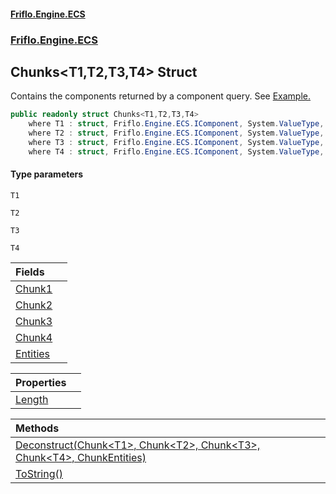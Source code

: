 #### [Friflo.Engine.ECS](index.md 'index')
### [Friflo.Engine.ECS](Friflo.Engine.ECS.md 'Friflo.Engine.ECS')

## Chunks<T1,T2,T3,T4> Struct

Contains the components returned by a component query.
See <a href="https://github.com/friflo/Friflo.Json.Fliox/wiki/Examples-~-Optimization#enumerate-query-chunks">Example.</a>

```csharp
public readonly struct Chunks<T1,T2,T3,T4>
    where T1 : struct, Friflo.Engine.ECS.IComponent, System.ValueType, System.ValueType
    where T2 : struct, Friflo.Engine.ECS.IComponent, System.ValueType, System.ValueType
    where T3 : struct, Friflo.Engine.ECS.IComponent, System.ValueType, System.ValueType
    where T4 : struct, Friflo.Engine.ECS.IComponent, System.ValueType, System.ValueType
```
#### Type parameters

<a name='Friflo.Engine.ECS.Chunks_T1,T2,T3,T4_.T1'></a>

`T1`

<a name='Friflo.Engine.ECS.Chunks_T1,T2,T3,T4_.T2'></a>

`T2`

<a name='Friflo.Engine.ECS.Chunks_T1,T2,T3,T4_.T3'></a>

`T3`

<a name='Friflo.Engine.ECS.Chunks_T1,T2,T3,T4_.T4'></a>

`T4`

| Fields | |
| :--- | :--- |
| [Chunk1](Chunks_T1,T2,T3,T4_.Chunk1.md 'Friflo.Engine.ECS.Chunks<T1,T2,T3,T4>.Chunk1') | |
| [Chunk2](Chunks_T1,T2,T3,T4_.Chunk2.md 'Friflo.Engine.ECS.Chunks<T1,T2,T3,T4>.Chunk2') | |
| [Chunk3](Chunks_T1,T2,T3,T4_.Chunk3.md 'Friflo.Engine.ECS.Chunks<T1,T2,T3,T4>.Chunk3') | |
| [Chunk4](Chunks_T1,T2,T3,T4_.Chunk4.md 'Friflo.Engine.ECS.Chunks<T1,T2,T3,T4>.Chunk4') | |
| [Entities](Chunks_T1,T2,T3,T4_.Entities.md 'Friflo.Engine.ECS.Chunks<T1,T2,T3,T4>.Entities') | |

| Properties | |
| :--- | :--- |
| [Length](Chunks_T1,T2,T3,T4_.Length.md 'Friflo.Engine.ECS.Chunks<T1,T2,T3,T4>.Length') | |

| Methods | |
| :--- | :--- |
| [Deconstruct(Chunk&lt;T1&gt;, Chunk&lt;T2&gt;, Chunk&lt;T3&gt;, Chunk&lt;T4&gt;, ChunkEntities)](Chunks_T1,T2,T3,T4_.Deconstruct(Chunk_T1_,Chunk_T2_,Chunk_T3_,Chunk_T4_,ChunkEntities).md 'Friflo.Engine.ECS.Chunks<T1,T2,T3,T4>.Deconstruct(Friflo.Engine.ECS.Chunk<T1>, Friflo.Engine.ECS.Chunk<T2>, Friflo.Engine.ECS.Chunk<T3>, Friflo.Engine.ECS.Chunk<T4>, Friflo.Engine.ECS.ChunkEntities)') | |
| [ToString()](Chunks_T1,T2,T3,T4_.ToString().md 'Friflo.Engine.ECS.Chunks<T1,T2,T3,T4>.ToString()') | |
